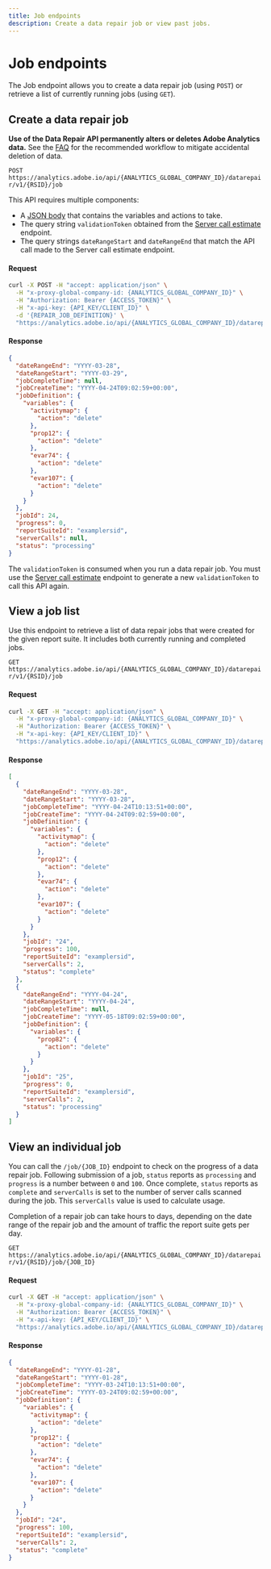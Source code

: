 ```yaml
---
title: Job endpoints
description: Create a data repair job or view past jobs.
---
```


# Job endpoints

The Job endpoint allows you to create a data repair job (using `POST`) or retrieve a list of currently running jobs (using `GET`).

## Create a data repair job

<InlineAlert variant="warning" slots="text"/>

**Use of the Data Repair API permanently alters or deletes Adobe Analytics data.** See the [FAQ](faq.md) for the recommended workflow to mitigate accidental deletion of data.

`POST https://analytics.adobe.io/api/{ANALYTICS_GLOBAL_COMPANY_ID}/datarepair/v1/{RSID}/job`

This API requires multiple components:

* A [JSON body](json-body.md) that contains the variables and actions to take.
* The query string `validationToken` obtained from the [Server call estimate](server-call-estimate.md) endpoint.
* The query strings `dateRangeStart` and `dateRangeEnd` that match the API call made to the Server call estimate endpoint.

<CodeBlock slots="heading, code" repeat="2" languages="CURL,JSON"/>

#### Request

```sh
curl -X POST -H "accept: application/json" \
  -H "x-proxy-global-company-id: {ANALYTICS_GLOBAL_COMPANY_ID}" \
  -H "Authorization: Bearer {ACCESS_TOKEN}" \
  -H "x-api-key: {API_KEY/CLIENT_ID}" \
  -d '{REPAIR_JOB_DEFINITION}' \
  "https://analytics.adobe.io/api/{ANALYTICS_GLOBAL_COMPANY_ID}/datarepair/v1/examplersid/job?validationToken={VALIDATION_TOKEN}&dateRangeStart=YYYY-03-28&dateRangeEnd=YYYY-03-29"
```

#### Response

```json
{
  "dateRangeEnd": "YYYY-03-28",
  "dateRangeStart": "YYYY-03-29",
  "jobCompleteTime": null,
  "jobCreateTime": "YYYY-04-24T09:02:59+00:00",
  "jobDefinition": {
    "variables": {
      "activitymap": {
        "action": "delete"
      },
      "prop12": {
        "action": "delete"
      },
      "evar74": {
        "action": "delete"
      },
      "evar107": {
        "action": "delete"
      }
    }
  },
  "jobId": 24,
  "progress": 0,
  "reportSuiteId": "examplersid",
  "serverCalls": null,
  "status": "processing"
}
```

The `validationToken` is consumed when you run a data repair job. You must use the [Server call estimate](server-call-estimate.md) endpoint to generate a new `validationToken` to call this API again.

## View a job list

Use this endpoint to retrieve a list of data repair jobs that were created for the given report suite. It includes both currently running and completed jobs.

`GET https://analytics.adobe.io/api/{ANALYTICS_GLOBAL_COMPANY_ID}/datarepair/v1/{RSID}/job`

<CodeBlock slots="heading, code" repeat="2" languages="CURL,JSON"/>

#### Request

```sh
curl -X GET -H "accept: application/json" \
  -H "x-proxy-global-company-id: {ANALYTICS_GLOBAL_COMPANY_ID}" \
  -H "Authorization: Bearer {ACCESS_TOKEN}" \
  -H "x-api-key: {API_KEY/CLIENT_ID}" \
  "https://analytics.adobe.io/api/{ANALYTICS_GLOBAL_COMPANY_ID}/datarepair/v1/examplersid/job"
```

#### Response

```json
[
  {
    "dateRangeEnd": "YYYY-03-28",
    "dateRangeStart": "YYYY-03-28",
    "jobCompleteTime": "YYYY-04-24T10:13:51+00:00",
    "jobCreateTime": "YYYY-04-24T09:02:59+00:00",
    "jobDefinition": {
      "variables": {
        "activitymap": {
          "action": "delete"
        },
        "prop12": {
          "action": "delete"
        },
        "evar74": {
          "action": "delete"
        },
        "evar107": {
          "action": "delete"
        }
      }
    },
    "jobId": "24",
    "progress": 100,
    "reportSuiteId": "examplersid",
    "serverCalls": 2,
    "status": "complete"
  },
  {
    "dateRangeEnd": "YYYY-04-24",
    "dateRangeStart": "YYYY-04-24",
    "jobCompleteTime": null,
    "jobCreateTime": "YYYY-05-18T09:02:59+00:00",
    "jobDefinition": {
      "variables": {
        "prop82": {
          "action": "delete"
        }
      }
    },
    "jobId": "25",
    "progress": 0,
    "reportSuiteId": "examplersid",
    "serverCalls": 2,
    "status": "processing"
  }
]
```

## View an individual job

You can call the `/job/{JOB_ID}` endpoint to check on the progress of a data repair job. Following submission of a job, `status` reports as `processing` and `progress` is a number between `0` and `100`. Once complete, `status` reports as `complete` and `serverCalls` is set to the number of server calls scanned during the job. This `serverCalls` value is used to calculate usage.

Completion of a repair job can take hours to days, depending on the date range of the repair job and the amount of traffic the report suite gets per day.

`GET https://analytics.adobe.io/api/{ANALYTICS_GLOBAL_COMPANY_ID}/datarepair/v1/{RSID}/job/{JOB_ID}`

<CodeBlock slots="heading, code" repeat="2" languages="CURL,JSON"/>

#### Request

```sh
curl -X GET -H "accept: application/json" \
  -H "x-proxy-global-company-id: {ANALYTICS_GLOBAL_COMPANY_ID}" \
  -H "Authorization: Bearer {ACCESS_TOKEN}" \
  -H "x-api-key: {API_KEY/CLIENT_ID}" \
  "https://analytics.adobe.io/api/{ANALYTICS_GLOBAL_COMPANY_ID}/datarepair/v1/examplersid/job/24"
```

#### Response

```json
{
  "dateRangeEnd": "YYYY-01-28",
  "dateRangeStart": "YYYY-01-28",
  "jobCompleteTime": "YYYY-03-24T10:13:51+00:00",
  "jobCreateTime": "YYYY-03-24T09:02:59+00:00",
  "jobDefinition": {
    "variables": {
      "activitymap": {
        "action": "delete"
      },
      "prop12": {
        "action": "delete"
      },
      "evar74": {
        "action": "delete"
      },
      "evar107": {
        "action": "delete"
      }
    }
  },
  "jobId": "24",
  "progress": 100,
  "reportSuiteId": "examplersid",
  "serverCalls": 2,
  "status": "complete"
}
```
